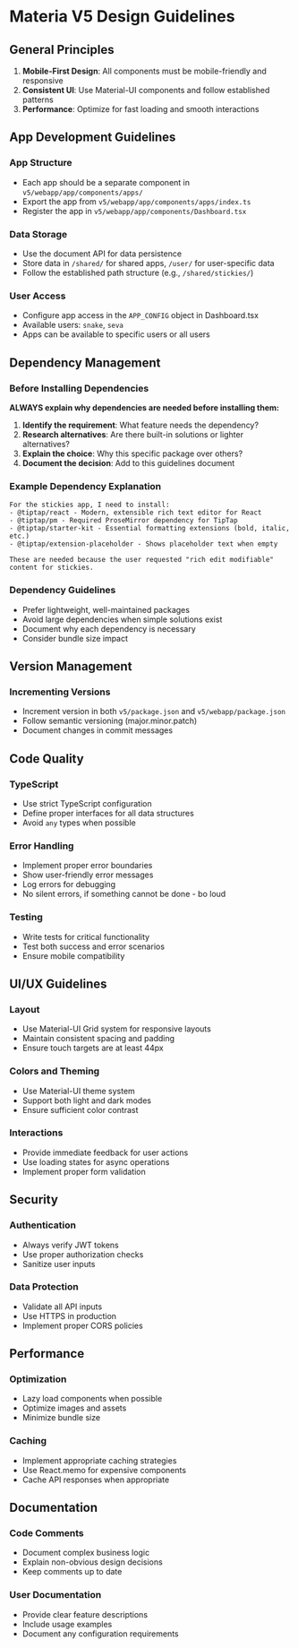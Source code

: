 # Materia V5 Design Guidelines

## General Principles

1. **Mobile-First Design**: All components must be mobile-friendly and responsive
2. **Consistent UI**: Use Material-UI components and follow established patterns
3. **Performance**: Optimize for fast loading and smooth interactions

## App Development Guidelines

### App Structure
- Each app should be a separate component in `v5/webapp/app/components/apps/`
- Export the app from `v5/webapp/app/components/apps/index.ts`
- Register the app in `v5/webapp/app/components/Dashboard.tsx`

### Data Storage
- Use the document API for data persistence
- Store data in `/shared/` for shared apps, `/user/` for user-specific data
- Follow the established path structure (e.g., `/shared/stickies/`)

### User Access
- Configure app access in the `APP_CONFIG` object in Dashboard.tsx
- Available users: `snake`, `seva`
- Apps can be available to specific users or all users

## Dependency Management

### Before Installing Dependencies
**ALWAYS explain why dependencies are needed before installing them:**

1. **Identify the requirement**: What feature needs the dependency?
2. **Research alternatives**: Are there built-in solutions or lighter alternatives?
3. **Explain the choice**: Why this specific package over others?
4. **Document the decision**: Add to this guidelines document

### Example Dependency Explanation
```
For the stickies app, I need to install:
- @tiptap/react - Modern, extensible rich text editor for React
- @tiptap/pm - Required ProseMirror dependency for TipTap
- @tiptap/starter-kit - Essential formatting extensions (bold, italic, etc.)
- @tiptap/extension-placeholder - Shows placeholder text when empty

These are needed because the user requested "rich edit modifiable" content for stickies.
```

### Dependency Guidelines
- Prefer lightweight, well-maintained packages
- Avoid large dependencies when simple solutions exist
- Document why each dependency is necessary
- Consider bundle size impact

## Version Management

### Incrementing Versions
- Increment version in both `v5/package.json` and `v5/webapp/package.json`
- Follow semantic versioning (major.minor.patch)
- Document changes in commit messages

## Code Quality

### TypeScript
- Use strict TypeScript configuration
- Define proper interfaces for all data structures
- Avoid `any` types when possible

### Error Handling
- Implement proper error boundaries
- Show user-friendly error messages
- Log errors for debugging
- No silent errors, if something cannot be done - bo loud

### Testing
- Write tests for critical functionality
- Test both success and error scenarios
- Ensure mobile compatibility

## UI/UX Guidelines

### Layout
- Use Material-UI Grid system for responsive layouts
- Maintain consistent spacing and padding
- Ensure touch targets are at least 44px

### Colors and Theming
- Use Material-UI theme system
- Support both light and dark modes
- Ensure sufficient color contrast

### Interactions
- Provide immediate feedback for user actions
- Use loading states for async operations
- Implement proper form validation

## Security

### Authentication
- Always verify JWT tokens
- Use proper authorization checks
- Sanitize user inputs

### Data Protection
- Validate all API inputs
- Use HTTPS in production
- Implement proper CORS policies

## Performance

### Optimization
- Lazy load components when possible
- Optimize images and assets
- Minimize bundle size

### Caching
- Implement appropriate caching strategies
- Use React.memo for expensive components
- Cache API responses when appropriate

## Documentation

### Code Comments
- Document complex business logic
- Explain non-obvious design decisions
- Keep comments up to date

### User Documentation
- Provide clear feature descriptions
- Include usage examples
- Document any configuration requirements
